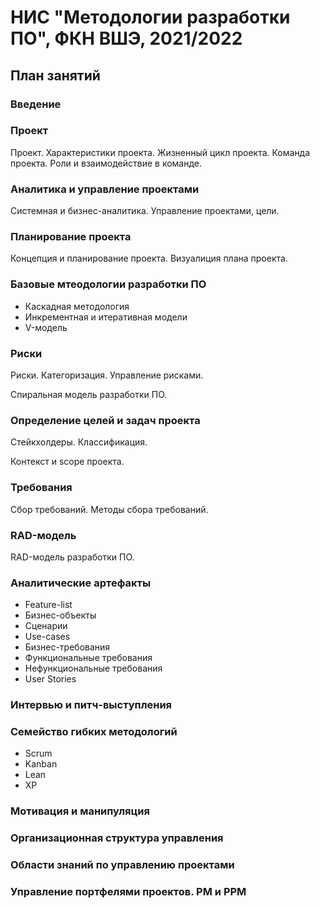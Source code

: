 # НИС "Методологии разработки ПО", ФКН ВШЭ, 2021/2022

## План занятий

### Введение

### Проект

Проект. Характеристики проекта. Жизненный цикл проекта. Команда проекта. 
Роли и взаимодействие в команде. 

### Аналитика и управление проектами

Системная и бизнес-аналитика. Управление проектами, цели. 

### Планирование проекта

Концепция и планирование проекта. Визуалиция плана проекта. 

### Базовые мтеодологии разработки ПО

- Каскадная методология
- Инкрементная и итеративная модели
- V-модель

### Риски 

Риски. Категоризация. Управление рисками. 

Спиральная модель разработки ПО. 

### Определение целей и задач проекта

Стейкхолдеры. Классификация.

Контекст и scope проекта. 

### Требования 

Сбор требований. Методы сбора требований. 

### RAD-модель

RAD-модель разработки ПО. 

### Аналитические артефакты 

- Feature-list
- Бизнес-объекты
- Сценарии
- Use-cases
- Бизнес-требования
- Функциональные требования
- Нефункциональные требования
- User Stories

### Интервью и питч-выступления 

### Семейство гибких методологий

- Scrum 
- Kanban
- Lean
- XP

### Мотивация и манипуляция

### Организационная структура управления 

### Области знаний по управлению проектами

### Управление портфелями проектов. PM и PPM


